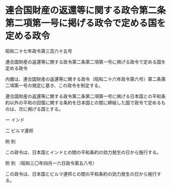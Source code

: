 # 連合国財産の返還等に関する政令第二条第二項第一号に掲げる政令で定める国を定める政令

昭和二十七年政令第三百六十五号

連合国財産の返還等に関する政令第二条第二項第一号に掲げる政令で定める国を定める政令

内閣は、連合国財産の返還等に関する政令（昭和二十六年政令第六号）第二条第二項第一号の規定に基き、この政令を制定する。

連合国財産の返還等に関する政令第二条第二項第一号に掲げる日本国との平和条約以外の平和の回復に関する条約を日本国との間に締結した国で政令で定めるものは、次に掲げる国とする。

一 インド

二 ビルマ連邦

附 則

この政令は、日本国とインドとの間の平和条約の効力発生の日から施行する。

附 則 （昭和三〇年四月一六日政令第五八号）

この政令は、日本国とビルマ連邦との間の平和条約の効力発生の日から施行する。
